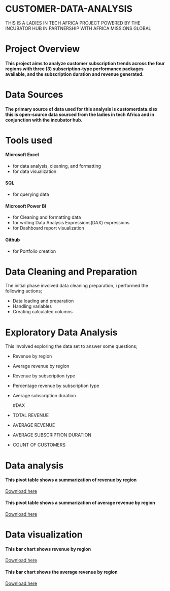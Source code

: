 # CUSTOMER-DATA-ANALYSIS
THIS IS A LADIES IN TECH AFRICA PROJECT POWERED BY THE INCUBATOR HUB IN PARTNERSHIP WITH AFRICA MISSIONS GLOBAL

# Project Overview
#### This project aims to analyze customer subscription trends across the  four regions with three (3) subscription-type performance packages available, and the subscription duration and revenue generated.

# Data Sources
#### The primary source of data used for this analysis is customerdata.xlsx this is open-source data sourced from the ladies in tech Africa and in conjunction with the incubator hub.

# Tools used
#### Microsoft Excel
- for data analysis, cleaning, and formatting
- for data visualization

#### SQL
- for querying data

#### Microsoft Power BI
- for Cleaning and formatting data
- for writing Data Analysis Expressions(DAX) expressions
- for Dashboard  report visualization

#### Github
- for Portfolio creation

# Data Cleaning and Preparation
The initial phase involved data cleaning preparation, i performed the following actions;
- Data loading and preparation
- Handling variables
- Creating calculated columns

# Exploratory Data Analysis
This involved exploring the data set to answer some questions;
- Revenue by region
- Average revenue by region
- Revenue by subscription type
- Percentage revenue by subscription type
- Average subscription duration
  
  #DAX
- TOTAL REVENUE
- AVERAGE REVENUE
- AVERAGE SUBSCRIPTION DURATION
- COUNT OF CUSTOMERS


# Data analysis
#### This pivot table shows a summarization of revenue by region
[Download here](https://docs.google.com/document/d/1bS1sKso_CvzDvMfL4hFwMiTqA_h2JgOe/edit)

#### This pivot table shows a summarization of average revenue by region
[Download here](https://docs.google.com/document/d/1vKd1l8JQ6hCAxFpyOMqnLp1xdWBaRQUi/edit)


# Data visualization
#### This bar chart shows revenue by region
[Download here](https://docs.google.com/document/d/1fyRiwhFOOJirWGItYd4ouJ3ij8WDUhb0/edit)

#### This bar chart shows the average revenue by region
[Download here](https://docs.google.com/document/d/1VbTl-8nFyJJkpqVkB5ERk1AB4qC7dRfN/edit)




